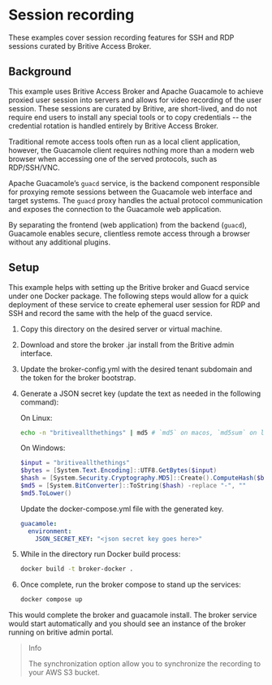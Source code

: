 # Session recording

These examples cover session recording features for SSH and RDP sessions curated by Britive Access Broker.

## Background

This example uses Britive Access Broker and Apache Guacamole to achieve proxied user session into servers and allows for video recording of the user session. These sessions are curated by Britive, are short-lived, and do not require end users to install any special tools or to copy credentials -- the credential rotation is handled entirely by Britive Access Broker.

Traditional remote access tools often run as a local client application, however, the Guacamole client requires nothing more than a modern web browser when accessing one of the served protocols, such as RDP/SSH/VNC.

Apache Guacamole’s `guacd` service, is the backend component responsible for proxying remote sessions between the Guacamole web interface and target systems. The `guacd` proxy handles the actual protocol communication and exposes the connection to the Guacamole web application.

By separating the frontend (web application) from the backend (`guacd`), Guacamole enables secure, clientless remote access through a browser without any additional plugins.

## Setup

This example helps with setting up the Britive broker and Guacd service under one Docker package. The following steps would allow for a quick deployment of these service to create ephemeral user session for RDP and SSH and record the same with the help of the guacd service.

1. Copy this directory on the desired server or virtual machine.
2. Download and store the broker .jar install from the Britive admin interface.
3. Update the broker-config.yml with the desired tenant subdomain and the token for the broker bootstrap.
4. Generate a JSON secret key (update the text as needed in the following command):  

    On Linux:

      ```sh
      echo -n "britiveallthethings" | md5 # `md5` on macos, `md5sum` on linux
      ```

    On Windows:

    ```powershell
    $input = "britiveallthethings"
    $bytes = [System.Text.Encoding]::UTF8.GetBytes($input)
    $hash = [System.Security.Cryptography.MD5]::Create().ComputeHash($bytes)
    $md5 = [System.BitConverter]::ToString($hash) -replace "-", ""
    $md5.ToLower()
    ```

      Update the docker-compose.yml file with the generated key.

      ```yaml
      guacamole:
        environment:
          JSON_SECRET_KEY: "<json secret key goes here>"

      ```

5. While in the directory run Docker build process:

    ```sh
    docker build -t broker-docker .
    ```

6. Once complete, run the broker compose to stand up the services:

    ```sh
    docker compose up
    ```

This would complete the broker and guacamole install. The broker service would start automatically and you should see an instance of the broker running on britive admin portal.

> Info
>
> The synchronization option allow you to synchronize the recording to your AWS S3 bucket.
